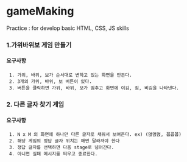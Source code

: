 # gameMaking
Practice :  for develop basic HTML, CSS, JS skills

### 1.가위바위보 게임 만들기
#### 요구사항
     1. 가위, 바위, 보가 순서대로 변하고 있는 화면을 만든다.
     2. 3개의 가위, 바위, 보 버튼이 있다.
     3. 버튼을 클릭하면 가위, 바위, 보가 멈추고 화면에 이김, 짐, 비김을 나타낸다.
     
### 2. 다른 글자 찾기 게임
#### 요구사항
     1. N x M 의 화면에 하나만 다른 글자로 채워서 보여준다. ex) (멵먽멵, 꾭굡꾭)
     2. 해당 게임의 정답 글자 위치는 매번 달라져야 한다
     3. 정답 글자를 선택하면 다음 stage로 넘어간다.
     4. 아니면 실패 메시지를 띄우고 종료한다.
